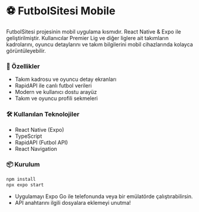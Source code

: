 # ⚽ FutbolSitesi Mobile

FutbolSitesi projesinin mobil uygulama kısmıdır. React Native & Expo ile geliştirilmiştir. Kullanıcılar Premier Lig ve diğer liglere ait takımların kadrolarını, oyuncu detaylarını ve takım bilgilerini mobil cihazlarında kolayca görüntüleyebilir.

### 🚀 Özellikler
- Takım kadrosu ve oyuncu detay ekranları
- RapidAPI ile canlı futbol verileri
- Modern ve kullanıcı dostu arayüz
- Takım ve oyuncu profili sekmeleri

### 🛠️ Kullanılan Teknolojiler
- React Native (Expo)
- TypeScript
- RapidAPI (Futbol API)
- React Navigation

### 📦 Kurulum

```bash
npm install
npx expo start
```
- Uygulamayı Expo Go ile telefonunda veya bir emülatörde çalıştırabilirsin.
- API anahtarını ilgili dosyalara eklemeyi unutma!

